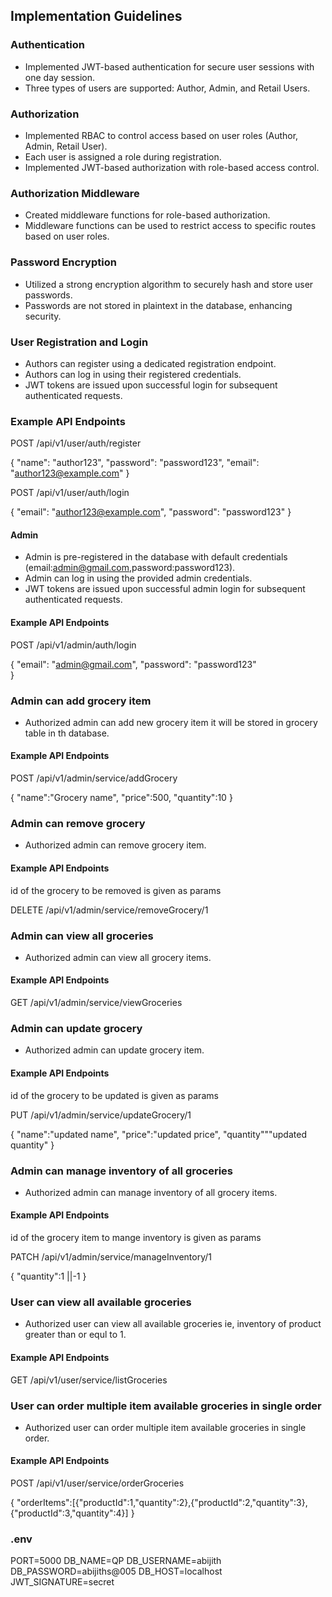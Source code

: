 
## Implementation Guidelines

### Authentication

- Implemented JWT-based authentication for secure user sessions with one day session.
- Three types of users are supported: Author, Admin, and Retail Users.

### Authorization

- Implemented RBAC to control access based on user roles (Author, Admin, Retail User).
- Each user is assigned a role during registration.
- Implemented JWT-based authorization with role-based access control.

### Authorization Middleware

- Created middleware functions for role-based authorization.
- Middleware functions can be used to restrict access to specific routes based on user roles.

### Password Encryption

- Utilized a strong encryption algorithm to securely hash and store user passwords.
- Passwords are not stored in plaintext in the database, enhancing security.


### User Registration and Login


- Authors can register using a dedicated registration endpoint.
- Authors can log in using their registered credentials.
- JWT tokens are issued upon successful login for subsequent authenticated requests.

### Example API Endpoints

POST /api/v1/user/auth/register

{
"name": "author123",
"password": "password123",
"email": "author123@example.com"
}

POST /api/v1/user/auth/login

{
"email": "author123@example.com",
"password": "password123"
}

#### Admin

- Admin is pre-registered in the database with default credentials (email:admin@gmail.com,password:password123).
- Admin can log in using the provided admin credentials.
- JWT tokens are issued upon successful admin login for subsequent authenticated requests.

#### Example API Endpoints

POST /api/v1/admin/auth/login

{
"email": "admin@gmail.com",
"password": "password123"  
}


### Admin can add grocery item
- Authorized admin can add new grocery item it will be stored in grocery table in th database.

#### Example API Endpoints

POST /api/v1/admin/service/addGrocery

{
"name":"Grocery name",
"price":500,
"quantity":10
}


### Admin can remove grocery
- Authorized admin can remove grocery item.

#### Example API Endpoints

id of the grocery to be removed is given as params

DELETE /api/v1/admin/service/removeGrocery/1

### Admin can view all groceries
- Authorized admin can view all grocery items.

#### Example API Endpoints

GET /api/v1/admin/service/viewGroceries

### Admin can update  grocery
- Authorized admin can update  grocery item.

#### Example API Endpoints

id of the grocery to be updated is given as params

PUT /api/v1/admin/service/updateGrocery/1

{
    "name":"updated name",
    "price":"updated price",
    "quantity"""updated quantity"
}

### Admin can manage inventory of all groceries
- Authorized admin can manage inventory of all grocery items.

#### Example API Endpoints

id of the grocery item to mange inventory is given as params

PATCH /api/v1/admin/service/manageInventory/1

{
    "quantity":1 ||-1
}


### User can view all available groceries

- Authorized user can view all available groceries ie, inventory of product greater than or equl to 1.

#### Example API Endpoints


GET /api/v1/user/service/listGroceries


### User can order multiple item available groceries in single order

- Authorized user can order multiple item available groceries in single order.

#### Example API Endpoints


POST /api/v1/user/service/orderGroceries

{
    "orderItems":[{"productId":1,"quantity":2},{"productId":2,"quantity":3},{"productId":3,"quantity":4}]
}


### .env

PORT=5000
DB_NAME=QP
DB_USERNAME=abijith
DB_PASSWORD=abijiths@005
DB_HOST=localhost
JWT_SIGNATURE=secret


